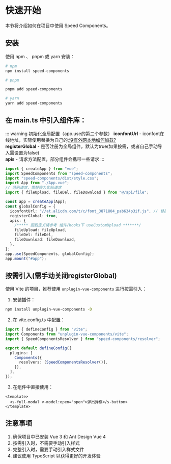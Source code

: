 # 快速开始

本节将介绍如何在项目中使用 Speed Components。

## 安装

使用 npm 、 pnpm 或 yarn 安装：

```bash
# npm
npm install speed-components

# pnpm

pnpm add speed-components

# yarn
yarn add speed-components
```

## 在 main.ts 中引入组件库：

::: warning 初始化全局配置（app.use的第二个参数）
**iconfontUrl** - iconfont在线地址，实际使用替换为自己的;[没有外网本地如何加载?]()<br>
**registerGlobal** - 是否注册为全局组件，默认为true(如果按需，或者自己手动导入需设置为false)<br>
**apis** - 请求方法配置，部分组件会携带一些请求
:::

```ts
import { createApp } from "vue";
import SpeedComponents from "speed-components";
import "speed-components/dist/style.css";
import App from "./App.vue";
// 范例请求，需替换为实际请求
import { fileUpload, fileDel, fileDownload } from "@/api/file";

const app = createApp(App);
const globalConfig = {
  iconfontUrl: "//at.alicdn.com/t/c/font_3871804_pab634p3if.js", // 替换为你的iconfont地址
  registerGlobal: true,
  apis: {
    /***** 函数定义请参考 组件/hooks下 useCustomUpload *******/
    fileUpload: fileUpload,
    fileDel: fileDel,
    fileDownload: fileDownload,
  },
};
app.use(SpeedComponents, globalConfig);
app.mount("#app");
```

## 按需引入(需手动关闭registerGlobal)

使用 Vite 的项目，推荐使用 `unplugin-vue-components` 进行按需引入：

1. 安装插件：

```bash
npm install unplugin-vue-components -D
```

2. 在 vite.config.ts 中配置：

```ts
import { defineConfig } from "vite";
import Components from "unplugin-vue-components/vite";
import { SpeedComponentsResolver } from "speed-components/resolver";

export default defineConfig({
  plugins: [
    Components({
      resolvers: [SpeedComponentsResolver()],
    }),
  ],
});
```

3. 在组件中直接使用：

```vue
<template>
  <s-full-modal v-model:open="open">弹出弹框</s-button>
</template>
```

## 注意事项

1. 确保项目中已安装 Vue 3 和 Ant Design Vue 4
2. 按需引入时，不需要手动引入样式
3. 完整引入时，需要手动引入样式文件
4. 建议使用 TypeScript 以获得更好的开发体验
